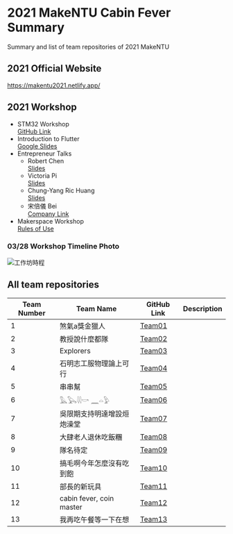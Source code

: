 # 2021 MakeNTU Cabin Fever Summary
Summary and list of team repositories of 2021 MakeNTU

## 2021 Official Website
https://makentu2021.netlify.app/

## 2021 Workshop
- STM32 Workshop \
[GitHub Link](https://github.com/MakeNTU/2021_STM32_Workshop)
- Introduction to Flutter \
[Google Slides](https://docs.google.com/presentation/d/18k3WHwgKrugz34gOXewpVJMahbC2xO5KJxq4WnWlESc/edit?usp=sharing)
- Entrepreneur Talks
  - Robert Chen \
[Slides](https://drive.google.com/file/d/1XTqvKI4DliXbWbNLD40ZQJg-KaRaHfaC/view?usp=sharing)
  - Victoria Pi \
[Slides](https://drive.google.com/file/d/1eQ9WD3Wm9N-KYSQnolph2f4Qw3ur3nFn/view?usp=sharing)
  - Chung-Yang Ric Huang \
[Slides](https://drive.google.com/file/d/136mD6kqb8MTFKWM6qyUgzIvHKYYe-vp4/view?usp=sharing)
  - 宋倍儀 Bei \
[Company Link](https://www.gogohome.tw/?c=about)
- Makerspace Workshop \
[Rules of Use](https://docs.google.com/presentation/d/1-K-RhpNuykxBRO4_fRCNfvDVXXI1ncMXIvN31cDFkZs/edit?usp=sharing)

### 03/28 Workshop Timeline Photo
![工作坊時程](https://user-images.githubusercontent.com/37112053/112756124-3fdc1400-9016-11eb-9a4d-b97971d2505d.png)

<!--Workshop Photos-->
<!--Making/Demo/Award Photos-->

<!--Winning Teams Photos-->
<!--Organizer Awards-->
<!--Enterprize Awards-->

## All team repositories
| Team Number | Team Name | GitHub Link | Description |
| -------- | -------- | -------- | -------- |
| 1 | 煞氣a獎金獵人 | [Team01](https://github.com/MakeNTU/2021_team01_) | |
| 2 | 教授說什麼都隊 | [Team02](https://github.com/MakeNTU/2021_team02_) | |
| 3 | Explorers | [Team03](https://github.com/MakeNTU/2021_team03_) | |
| 4 | 石明志工服物理論上可行 | [Team04](https://github.com/MakeNTU/2021_team04_) |
| 5 | 串串幫 | [Team05](https://github.com/MakeNTU/2021_team05_) |
| 6 | 𓅓𓅂𓇌𓎡	𓈖𓏏𓅱 | [Team06](https://github.com/MakeNTU/2021_team06_) | |
| 7 | 吳限期支持明達增設烜炮澡堂 | [Team07](https://github.com/MakeNTU/2021_team07_) | |
| 8 | 大肆老人退休吃飯糰 | [Team08](https://github.com/MakeNTU/2021_team08_) | |
| 9 | 隊名待定 | [Team09](https://github.com/MakeNTU/2021_team09_) | |
| 10 | 搞毛啊今年怎麼沒有吃到飽 | [Team10](https://github.com/MakeNTU/2021_team10_) | |
| 11 | 部長的新玩具 | [Team11](https://github.com/MakeNTU/2021_team11_) | |
| 12 | cabin fever, coin master | [Team12](https://github.com/MakeNTU/2021_team12_) | |
| 13 | 我再吃午餐等一下在想 | [Team13](https://github.com/MakeNTU/2021_team13_) | |

